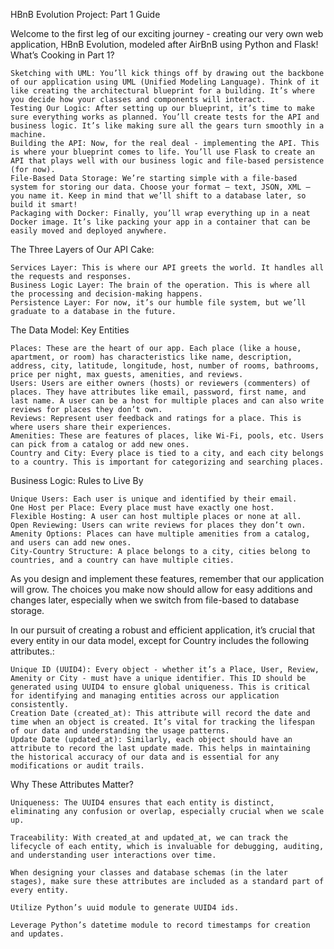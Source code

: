 
HBnB Evolution Project: Part 1 Guide

Welcome to the first leg of our exciting journey - creating our very own web application, HBnB Evolution, modeled after AirBnB using Python and Flask!
What’s Cooking in Part 1?

    Sketching with UML: You’ll kick things off by drawing out the backbone of our application using UML (Unified Modeling Language). Think of it like creating the architectural blueprint for a building. It’s where you decide how your classes and components will interact.
    Testing Our Logic: After setting up our blueprint, it’s time to make sure everything works as planned. You’ll create tests for the API and business logic. It’s like making sure all the gears turn smoothly in a machine.
    Building the API: Now, for the real deal - implementing the API. This is where your blueprint comes to life. You’ll use Flask to create an API that plays well with our business logic and file-based persistence (for now).
    File-Based Data Storage: We’re starting simple with a file-based system for storing our data. Choose your format – text, JSON, XML – you name it. Keep in mind that we’ll shift to a database later, so build it smart!
    Packaging with Docker: Finally, you’ll wrap everything up in a neat Docker image. It’s like packing your app in a container that can be easily moved and deployed anywhere.

The Three Layers of Our API Cake:

    Services Layer: This is where our API greets the world. It handles all the requests and responses.
    Business Logic Layer: The brain of the operation. This is where all the processing and decision-making happens.
    Persistence Layer: For now, it’s our humble file system, but we’ll graduate to a database in the future.

The Data Model: Key Entities

    Places: These are the heart of our app. Each place (like a house, apartment, or room) has characteristics like name, description, address, city, latitude, longitude, host, number of rooms, bathrooms, price per night, max guests, amenities, and reviews.
    Users: Users are either owners (hosts) or reviewers (commenters) of places. They have attributes like email, password, first name, and last name. A user can be a host for multiple places and can also write reviews for places they don’t own.
    Reviews: Represent user feedback and ratings for a place. This is where users share their experiences.
    Amenities: These are features of places, like Wi-Fi, pools, etc. Users can pick from a catalog or add new ones.
    Country and City: Every place is tied to a city, and each city belongs to a country. This is important for categorizing and searching places.

Business Logic: Rules to Live By

    Unique Users: Each user is unique and identified by their email.
    One Host per Place: Every place must have exactly one host.
    Flexible Hosting: A user can host multiple places or none at all.
    Open Reviewing: Users can write reviews for places they don’t own.
    Amenity Options: Places can have multiple amenities from a catalog, and users can add new ones.
    City-Country Structure: A place belongs to a city, cities belong to countries, and a country can have multiple cities.

As you design and implement these features, remember that our application will grow. The choices you make now should allow for easy additions and changes later, especially when we switch from file-based to database storage.

In our pursuit of creating a robust and efficient application, it’s crucial that every entity in our data model, except for Country includes the following attributes.:

    Unique ID (UUID4): Every object - whether it’s a Place, User, Review, Amenity or City - must have a unique identifier. This ID should be generated using UUID4 to ensure global uniqueness. This is critical for identifying and managing entities across our application consistently.
    Creation Date (created_at): This attribute will record the date and time when an object is created. It’s vital for tracking the lifespan of our data and understanding the usage patterns.
    Update Date (updated_at): Similarly, each object should have an attribute to record the last update made. This helps in maintaining the historical accuracy of our data and is essential for any modifications or audit trails.

Why These Attributes Matter?

    Uniqueness: The UUID4 ensures that each entity is distinct, eliminating any confusion or overlap, especially crucial when we scale up.

    Traceability: With created_at and updated_at, we can track the lifecycle of each entity, which is invaluable for debugging, auditing, and understanding user interactions over time.

    When designing your classes and database schemas (in the later stages), make sure these attributes are included as a standard part of every entity.

    Utilize Python’s uuid module to generate UUID4 ids.

    Leverage Python’s datetime module to record timestamps for creation and updates.

